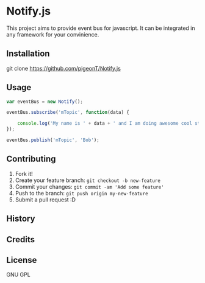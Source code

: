 # Notify.js 

This project aims to provide event bus for javascript. It can be integrated in any framework for your convinience. 

## Installation

git clone https://github.com/pigeonT/Notify.js

## Usage

```javascript
var eventBus = new Notify();

eventBus.subscribe('mTopic', function(data) {

    console.log('My name is ' + data + ' and I am doing awesome cool stuff!');
});

eventBus.publish('mTopic', 'Bob');
```

## Contributing

1. Fork it!
2. Create your feature branch: `git checkout -b new-feature`
3. Commit your changes: `git commit -am 'Add some feature'`
4. Push to the branch: `git push origin my-new-feature`
5. Submit a pull request :D

## History

## Credits

## License
GNU GPL
